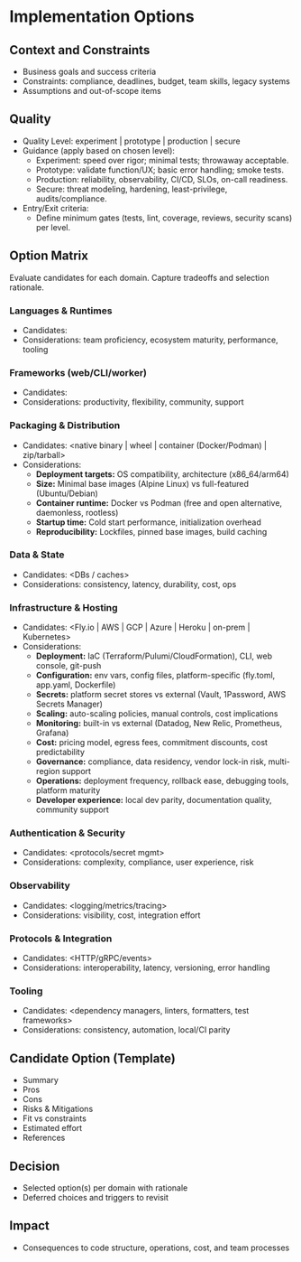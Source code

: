 # Implementation Options

<!-- Phase 0: Project Basics -->
## Context and Constraints
- Business goals and success criteria
- Constraints: compliance, deadlines, budget, team skills, legacy systems
- Assumptions and out-of-scope items

<!-- Phase 0: Project Basics -->
## Quality
- Quality Level: experiment | prototype | production | secure
- Guidance (apply based on chosen level):
  - Experiment: speed over rigor; minimal tests; throwaway acceptable.
  - Prototype: validate function/UX; basic error handling; smoke tests.
  - Production: reliability, observability, CI/CD, SLOs, on-call readiness.
  - Secure: threat modeling, hardening, least-privilege, audits/compliance.
- Entry/Exit criteria:
  - Define minimum gates (tests, lint, coverage, reviews, security scans) per level.

<!-- Phase 0: Project Basics -->
## Option Matrix
Evaluate candidates for each domain. Capture tradeoffs and selection rationale.

<!-- Phase 0: Project Basics -->
### Languages & Runtimes
- Candidates: <list>
- Considerations: team proficiency, ecosystem maturity, performance, tooling

<!-- Phase 0: Project Basics (basic) | Phase 1: Core Technical (detailed) -->
### Frameworks (web/CLI/worker)
- Candidates: <list>
- Considerations: productivity, flexibility, community, support

<!-- Phase 0: Project Basics (basic) | Phase 1: Core Technical (detailed) -->
### Packaging & Distribution
- Candidates: <native binary | wheel | container (Docker/Podman) | zip/tarball>
- Considerations:
  - **Deployment targets:** OS compatibility, architecture (x86_64/arm64)
  - **Size:** Minimal base images (Alpine Linux) vs full-featured (Ubuntu/Debian)
  - **Container runtime:** Docker vs Podman (free and open alternative, daemonless, rootless)
  - **Startup time:** Cold start performance, initialization overhead
  - **Reproducibility:** Lockfiles, pinned base images, build caching

<!-- Phase 1: Core Technical -->
### Data & State
- Candidates: <DBs / caches>
- Considerations: consistency, latency, durability, cost, ops

<!-- Phase 0: Project Basics (deployment decision) | Phase 2: Production Readiness (details) -->
### Infrastructure & Hosting
- Candidates: <Fly.io | AWS | GCP | Azure | Heroku | on-prem | Kubernetes>
- Considerations:
  - **Deployment:** IaC (Terraform/Pulumi/CloudFormation), CLI, web console, git-push
  - **Configuration:** env vars, config files, platform-specific (fly.toml, app.yaml, Dockerfile)
  - **Secrets:** platform secret stores vs external (Vault, 1Password, AWS Secrets Manager)
  - **Scaling:** auto-scaling policies, manual controls, cost implications
  - **Monitoring:** built-in vs external (Datadog, New Relic, Prometheus, Grafana)
  - **Cost:** pricing model, egress fees, commitment discounts, cost predictability
  - **Governance:** compliance, data residency, vendor lock-in risk, multi-region support
  - **Operations:** deployment frequency, rollback ease, debugging tools, platform maturity
  - **Developer experience:** local dev parity, documentation quality, community support

<!-- Phase 2: Production Readiness | Phase 3: Secure/Compliance -->
### Authentication & Security
- Candidates: <protocols/secret mgmt>
- Considerations: complexity, compliance, user experience, risk

<!-- Phase 2: Production Readiness -->
### Observability
- Candidates: <logging/metrics/tracing>
- Considerations: visibility, cost, integration effort

<!-- Phase 1: Core Technical -->
### Protocols & Integration
- Candidates: <HTTP/gRPC/events>
- Considerations: interoperability, latency, versioning, error handling

<!-- Phase 1: Core Technical -->
### Tooling
- Candidates: <dependency managers, linters, formatters, test frameworks>
- Considerations: consistency, automation, local/CI parity

<!-- Template: Copy/paste this section to evaluate specific options in detail -->
## Candidate Option (Template)
- Summary
- Pros
- Cons
- Risks & Mitigations
- Fit vs constraints
- Estimated effort
- References

<!-- Phase 0: Project Basics (basic) | Phase 1: Core Technical (detailed) -->
## Decision
- Selected option(s) per domain with rationale
- Deferred choices and triggers to revisit

<!-- Phase 1: Core Technical -->
## Impact
- Consequences to code structure, operations, cost, and team processes
